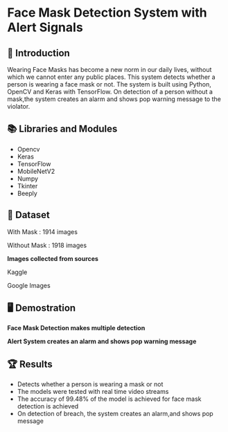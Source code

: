 # Face Mask Detection System with Alert Signals

## 📣 Introduction
Wearing Face Masks has become a new norm in our daily lives, without which we cannot enter any public places. This system detects whether a person is wearing a face mask or not. The system is built using Python, OpenCV and Keras with TensorFlow. On detection of a person without a mask,the system creates an alarm and shows pop warning message to the violator.

## 📚 Libraries and Modules
* Opencv
* Keras
* TensorFlow
* MobileNetV2
* Numpy
* Tkinter
* Beeply

## 📁 Dataset
With Mask : 1914 images

Without Mask : 1918 images

**Images collected from sources**

Kaggle

Google Images

## 🖥️ Demostration
**Face Mask Detection makes multiple detection**

**Alert System creates an alarm and shows pop warning message** 

## 🏆 Results
* Detects whether a person is wearing a mask or not
* The models were tested with real time video streams
* The accuracy of 99.48% of the model is achieved for face mask detection is achieved
* On detection of breach, the system creates an alarm,and shows pop message




